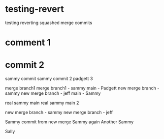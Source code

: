 # testing-revert
testing reverting squashed merge commits


# comment 1
# commit 2
sammy commit
sammy commit 2
padgett 3

merge branch1
merge branch1 - sammy
main - Padgett
new merge branch - sammy
new merge branch - jeff
main - Sammy


real sammy main
real sammy main 2

new merge branch - sammy
new merge branch - jeff


Sammy commit from new merge
Sammy again
Another Sammy

Sally